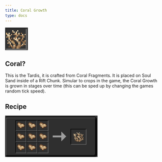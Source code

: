 ```yaml
---
title: Coral Growth
type: docs
---
```


![coral](images/coral.png)

## Coral?

This is the Tardis, it is crafted from Coral Fragments. It is placed on Soul Sand inside of a Rift Chunk. Simular to crops in the game, the Coral Growth is grown in stages over time (this can be sped up by changing the games random tick speed). 

## Recipe

![coralrecipe](images/coral_recipe.png)